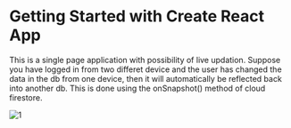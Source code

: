 # Getting Started with Create React App

This is a single page application with possibility of live updation. Suppose you have logged in from two differet device and the user has changed the data in the db from one device, then it will automatically be reflected back into another db. This is done using the onSnapshot() method of cloud firestore.

![1](https://user-images.githubusercontent.com/106148740/192338397-f0e4ed15-a477-4095-8c4d-230cf83f62b2.JPG)
